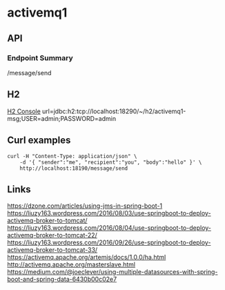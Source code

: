 # activemq1

## API

### Endpoint Summary
/message/send

## H2
[H2 Console](http://localhost:18190/develop/h2_console/)
url=jdbc:h2:tcp://localhost:18290/~/h2/activemq1-msg;USER=admin;PASSWORD=admin  

## Curl examples
```
curl -H "Content-Type: application/json" \
    -d '{ "sender":"me", "recipient":"you", "body":"hello" }' \
    http://localhost:18190/message/send
```

## Links
https://dzone.com/articles/using-jms-in-spring-boot-1
https://liuzy163.wordpress.com/2016/08/03/use-springboot-to-deploy-activemq-broker-to-tomcat/
https://liuzy163.wordpress.com/2016/08/04/use-springboot-to-deploy-activemq-broker-to-tomcat-22/
https://liuzy163.wordpress.com/2016/09/26/use-springboot-to-deploy-activemq-broker-to-tomcat-33/
https://activemq.apache.org/artemis/docs/1.0.0/ha.html
http://activemq.apache.org/masterslave.html
https://medium.com/@joeclever/using-multiple-datasources-with-spring-boot-and-spring-data-6430b00c02e7
